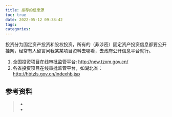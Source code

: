 ```yaml
---
title: 推荐的信息源
toc: true
date: 2022-05-12 09:38:42
tags:
categories:
---
```


投资分为固定资产投资和股权投资，所有的（非涉密）固定资产投资信息都要公开挂网，经常有人留言问我某某项目资料去哪看，去政府公开信息平台就行。

1. 全国投资项目在线审批监管平台: http://new.tzxm.gov.cn/
2. 各省投资项目在线审批监管平台，如湖北省：http://hbtzls.gov.cn/indexhb.jsp



## 参考资料
> - []()
> - []()
